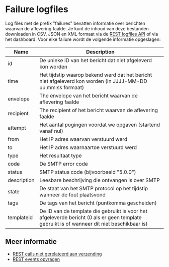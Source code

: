 # Failure logfiles

Log files met de prefix "failures" bevatten informatie over berichten waarvan
de aflevering faalde. Je kunt de inhoud van deze bestanden downloaden in
CSV, JSON en XML formaat via de [REST logfiles API](rest-logfiles) of via
het dashboard. Voor elke failure wordt de volgende informatie opgeslagen:

| Name        | Description                                                                                                                                |
| ----------- | ------------------------------------------------------------------------------------------------------------------------------------------ |
| id          | De unieke ID van het bericht dat niet afgeleverd kon worden                                                                                |
| time        | Het tijdstip waarop bekend werd dat het bericht niet afgeleverd kon worden (in JJJJ-MM-DD uu:mm:ss formaat)                                |
| envelope    | The envelope van het bericht waarvan de aflevering faalde                                                                                  |
| recipient   | The recipient of het bericht waarvan de aflevering faalde                                                                                  |
| attempt     | Het aantal pogingen voordat we opgaven (startend vanaf nul)                                                                                |
| from        | Het IP adres waarvan verstuurd werd                                                                                                        |
| to          | Het IP adres waarnaartoe verstuurd werd                                                                                                    |
| type        | Het resultaat type                                                                                                                         |
| code        | De SMTP error code                                                                                                                         |
| status      | SMTP status code (bijvoorbeeld "5.0.0")                                                                                                    |
| description | Leesbare beschrijving die ontvangen is over SMTP                                                                                           |
| state       | De staat van het SMTP protocol op het tijdstip wanneer de fout plaatsvond                                                                  |
| tags        | De tags van het bericht (puntkomma gescheiden)                                                                                             |
| templateid  | De ID van de template die gebruikt is voor het afgeleverde bericht (0 als er geen template gebruikt is of wanneer dit niet beschikbaar is) |

## Meer informatie

* [REST calls niet gerelateerd aan verzending](./rest-other-calls)
* [REST events opvragen](./rest-events)
